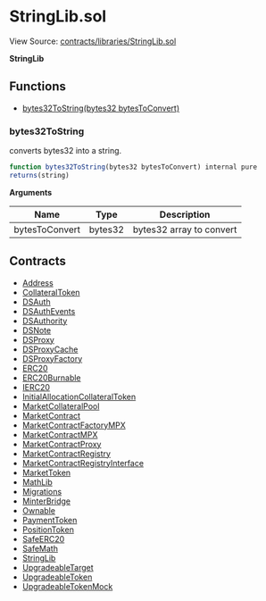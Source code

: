 # StringLib.sol

View Source: [contracts/libraries/StringLib.sol](../../contracts/libraries/StringLib.sol)

**StringLib**

## Functions

- [bytes32ToString(bytes32 bytesToConvert)](#bytes32tostring)

### bytes32ToString

converts bytes32 into a string.

```js
function bytes32ToString(bytes32 bytesToConvert) internal pure
returns(string)
```

**Arguments**

| Name        | Type           | Description  |
| ------------- |------------- | -----|
| bytesToConvert | bytes32 | bytes32 array to convert | 

## Contracts

* [Address](Address.md)
* [CollateralToken](CollateralToken.md)
* [DSAuth](DSAuth.md)
* [DSAuthEvents](DSAuthEvents.md)
* [DSAuthority](DSAuthority.md)
* [DSNote](DSNote.md)
* [DSProxy](DSProxy.md)
* [DSProxyCache](DSProxyCache.md)
* [DSProxyFactory](DSProxyFactory.md)
* [ERC20](ERC20.md)
* [ERC20Burnable](ERC20Burnable.md)
* [IERC20](IERC20.md)
* [InitialAllocationCollateralToken](InitialAllocationCollateralToken.md)
* [MarketCollateralPool](MarketCollateralPool.md)
* [MarketContract](MarketContract.md)
* [MarketContractFactoryMPX](MarketContractFactoryMPX.md)
* [MarketContractMPX](MarketContractMPX.md)
* [MarketContractProxy](MarketContractProxy.md)
* [MarketContractRegistry](MarketContractRegistry.md)
* [MarketContractRegistryInterface](MarketContractRegistryInterface.md)
* [MarketToken](MarketToken.md)
* [MathLib](MathLib.md)
* [Migrations](Migrations.md)
* [MinterBridge](MinterBridge.md)
* [Ownable](Ownable.md)
* [PaymentToken](PaymentToken.md)
* [PositionToken](PositionToken.md)
* [SafeERC20](SafeERC20.md)
* [SafeMath](SafeMath.md)
* [StringLib](StringLib.md)
* [UpgradeableTarget](UpgradeableTarget.md)
* [UpgradeableToken](UpgradeableToken.md)
* [UpgradeableTokenMock](UpgradeableTokenMock.md)
